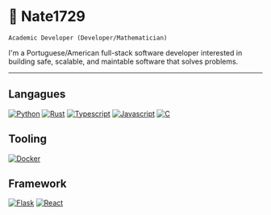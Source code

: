 # 🦀 Nate1729

`Academic Developer (Developer/Mathematician)`

I'm a Portuguese/American full-stack software developer interested in building safe, scalable,
and maintable software that solves problems. 

---
## Langagues
[![Python](https://img.shields.io/badge/python-black?style=for-the-badge&logo=python)](https://github.com/Nate1729)
[![Rust](https://img.shields.io/badge/rust-black?style=for-the-badge&logo=rust)](https://github.com/Nate1729)
[![Typescript](https://img.shields.io/badge/typesript-black?style=for-the-badge&logo=typescript)](https://github.com/Nate1729)
[![Javascript](https://img.shields.io/badge/javascript-black?style=for-the-badge&logo=javascript)](https://github.com/Nate1729)
[![C](https://img.shields.io/badge/c-black?style=for-the-badge&logo=c)](https://github.com/Nate1729)

## Tooling
[![Docker](https://img.shields.io/badge/docker-black?style=for-the-badge&logo=docker)](https://github.com/Nate1729)

## Framework
[![Flask](https://img.shields.io/badge/flask-black?style=for-the-badge&logo=flask)](https://github.com/Nate1729)
[![React](https://img.shields.io/badge/react-black?style=for-the-badge&logo=react)](https://github.com/Nate1729)


<!--
**Nate1729/Nate1729** is a ✨ _special_ ✨ repository because its `README.md` (this file) appears on your GitHub profile.

Here are some ideas to get you started:

- 🔭 I’m currently working on ...
- 🌱 I’m currently learning ...
- 👯 I’m looking to collaborate on ...
- 🤔 I’m looking for help with ...
- 💬 Ask me about ...
- 📫 How to reach me: ...
- 😄 Pronouns: ...
- ⚡ Fun fact: ...
-->
